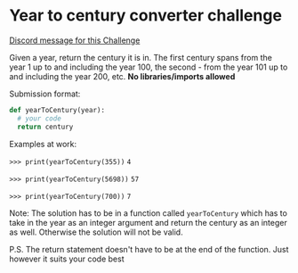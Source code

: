 # Year to century converter challenge

[Discord message for this Challenge](https://discordapp.com/channels/501090983539245061/680851798340272141/714537908777779252)

Given a year, return the century it is in. The first century spans from the year 1 up to and including the year 100, the second - from the year 101 up to and including the year 200, etc. **No libraries/imports allowed**

Submission format:

```py
def yearToCentury(year):
  # your code
  return century
```

Examples at work:

`>>> print(yearToCentury(355))`
`4`

`>>> print(yearToCentury(5698))`
`57`

`>>> print(yearToCentury(700))`
`7`

Note: The solution has to be in a function called `yearToCentury` which has to take in the year as an integer argument and return the century as an integer as well.
Otherwise the solution will not be valid.

P.S.
The return statement doesn't have to be at the end of the function. Just however it suits your code best
